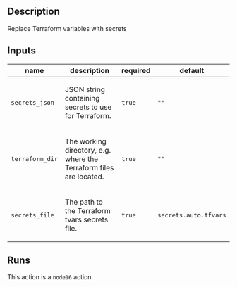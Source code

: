 ## Description

Replace Terraform variables with secrets

## Inputs

| name | description | required | default |
| --- | --- | --- | --- |
| `secrets_json` | <p>JSON string containing secrets to use for Terraform.</p> | `true` | `""` |
| `terraform_dir` | <p>The working directory, e.g. where the Terraform files are located.</p> | `true` | `""` |
| `secrets_file` | <p>The path to the Terraform tvars secrets file.</p> | `true` | `secrets.auto.tfvars` |


## Runs

This action is a `node16` action.



